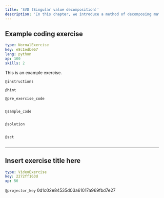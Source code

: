 ```yaml
---
title: 'SVD (Singular value decomposition)'
description: 'In this chapter, we introduce a method of decomposing matrices into  three components.'
---
```


## Example coding exercise

```yaml
type: NormalExercise
key: e8c1edbe67
lang: python
xp: 100
skills: 2
```

This is an example exercise.

`@instructions`


`@hint`


`@pre_exercise_code`
```{python}

```

`@sample_code`
```{python}

```

`@solution`
```{python}

```

`@sct`
```{python}

```

---

## Insert exercise title here

```yaml
type: VideoExercise
key: 2272ff163d
xp: 50
```

`@projector_key`
0d1c02e84535d03a61017a969fbd7e27
